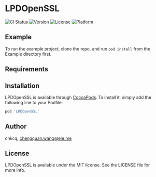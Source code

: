# LPDOpenSSL

[![CI Status](https://img.shields.io/travis/cnkcq/LPDOpenSSL.svg?style=flat)](https://travis-ci.org/cnkcq/LPDOpenSSL)
[![Version](https://img.shields.io/cocoapods/v/LPDOpenSSL.svg?style=flat)](https://cocoapods.org/pods/LPDOpenSSL)
[![License](https://img.shields.io/cocoapods/l/LPDOpenSSL.svg?style=flat)](https://cocoapods.org/pods/LPDOpenSSL)
[![Platform](https://img.shields.io/cocoapods/p/LPDOpenSSL.svg?style=flat)](https://cocoapods.org/pods/LPDOpenSSL)

## Example

To run the example project, clone the repo, and run `pod install` from the Example directory first.

## Requirements

## Installation

LPDOpenSSL is available through [CocoaPods](https://cocoapods.org). To install
it, simply add the following line to your Podfile:

```ruby
pod 'LPDOpenSSL'
```

## Author

cnkcq, chengquan.wang@ele.me

## License

LPDOpenSSL is available under the MIT license. See the LICENSE file for more info.
